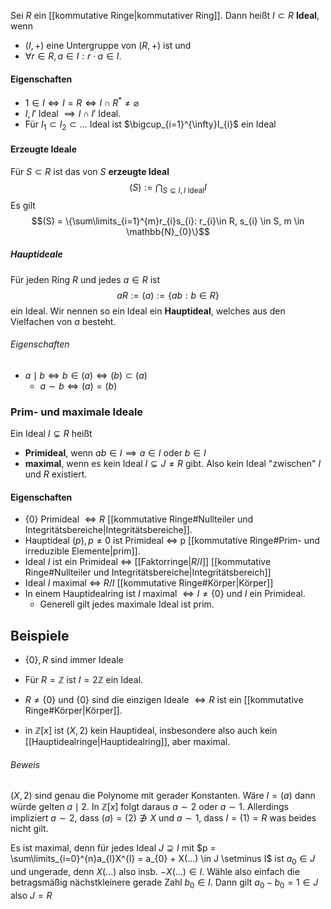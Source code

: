 Sei $R$ ein [[kommutative Ringe|kommutativer Ring]]. Dann heißt $I \subset R$ **Ideal**, wenn 
- $(I,+)$ eine Untergruppe von $(R,+)$ ist und
- $\forall r \in R, a \in I: r \cdot a \in I$. 

#### Eigenschaften
- $1 \in I \iff I = R \iff I \cap R^{*}\neq \varnothing$
- $I,I'$ Ideal $\implies I \cap I'$ Ideal. 
- Für $I_{1} \subset I_{2} \subset ...$ Ideal ist $\bigcup_{i=1}^{\infty}I_{i}$ ein Ideal


#### Erzeugte Ideale
Für $S \subset R$ ist das von $S$ **erzeugte Ideal** $$(S) := \bigcap_{S\subseteq I, I \text{ Ideal}}I$$ Es gilt $$(S) = \{\sum\limits_{i=1}^{m}r_{i}s_{i}: r_{i}\in R, s_{i} \in S, m \in \mathbb{N}_{0}\}$$
##### Hauptideale 
Für jeden Ring $R$ und jedes $a \in R$ ist $$aR :=(a):=\{ab:b\in R\}$$ein Ideal. Wir nennen so ein Ideal ein **Hauptideal**, welches aus den Vielfachen von $a$ besteht.


###### Eigenschaften
- $a \mid b \iff b \in (a) \iff (b)\subset (a)$
	- $a\sim b \iff (a) = (b)$

### Prim- und maximale Ideale
Ein Ideal $I\subsetneq R$ heißt
- **Primideal**, wenn $ab\in I \implies a\in I$ oder $b\in I$ 
- **maximal**, wenn es kein Ideal $I \subsetneq J \neq R$ gibt. Also kein Ideal "zwischen" $I$ und $R$ existiert.

#### Eigenschaften
- $\{0\}$ Primideal $\iff R$ [[kommutative Ringe#Nullteiler und Integritätsbereiche|Integritätsbereiche]].
- Hauptideal $(p), p\neq 0$ ist Primideal $\iff$ p [[kommutative Ringe#Prim- und irreduzible Elemente|prim]].
- Ideal $I$ ist ein Primideal $\iff$ [[Faktorringe|$R/I$]] [[kommutative Ringe#Nullteiler und Integritätsbereiche|Integritätsbereich]] 
- Ideal $I$ maximal $\iff$ $R / I$ [[kommutative Ringe#Körper|Körper]]
- In einem Hauptidealring ist $I$ maximal $\iff I \neq \{0\}$ und $I$ ein Primideal.
	- Generell gilt jedes maximale Ideal ist prim.

## Beispiele
- $\{0\}, R$ sind immer Ideale
- Für $R = \mathbb{Z}$ ist $I = 2\mathbb{Z}$ ein Ideal. 
- $R \neq \{0\}$ und $\{0\}$ sind die einzigen Ideale $\iff R$ ist ein [[kommutative Ringe#Körper|Körper]]. 


- in $\mathbb{Z}[x]$ ist $(X,2)$ kein Hauptideal, insbesondere also auch kein [[Hauptidealringe|Hauptidealring]], aber maximal.
###### Beweis
$(X,2)$ sind genau die Polynome mit gerader Konstanten. Wäre $I = (a)$ dann würde gelten $a \mid 2$. In $\mathbb{Z}[x]$ folgt daraus $a \sim 2$ oder $a \sim 1$. Allerdings impliziert $a\sim 2$, dass $(a) = (2) \not\ni X$ und $a\sim 1$, dass $I=(1)=R$ was beides nicht gilt.

Es ist maximal, denn für jedes Ideal $J \supsetneq I$ mit $p = \sum\limits_{i=0}^{n}a_{l}X^{l} = a_{0} + X(...) \in J \setminus I$ ist $a_{0} \in J$ und ungerade, denn $X(...)$ also insb. $-X(...)\in I$. Wähle also einfach die betragsmäßig nächstkleinere gerade Zahl $b_{0} \in I$. Dann gilt $a_{0}-b_{0} = 1\in J$ also $J = R$ 
